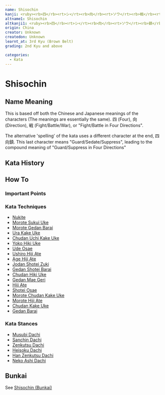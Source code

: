 ```yaml
---
name: Shisochin
kanji: <ruby><rb>四</rb><rt>シ</rt><rb>向</rb><rt>ソウ</rt><rb>戦</rb><rt>チン</rt></ruby>
altname1: Shisochin
altkanji1: <ruby><rb>四</rb><rt>シ</rt><rb>向</rb><rt>ソウ</rt><rb>鎮</rb><rt>チン</rt></ruby>
origin: China
creator: Unknown
createdon: Unknown
learnt_at: 3rd Kyu (Brown Belt)
grading: 2nd Kyu and above

categories:
  - Kata
---
```


# Shisochin

<Infobox />

## Name Meaning

This is based off both the Chinese and Japanese meanings of the characters (The meanings are essentially the same).
四 (Four), 向 (Direction), 戦 (Fight/Battle/War), or "Fight/Battle in Four Directions".

The alternative 'spelling' of the kata uses a different character at the end, 四向鎮. This last character means "Guard/Sedate/Suppress", leading to the compound meaning of "Guard/Suppress in Four Directions"

## Kata History

## How To

<Wiki-Video ytUrl="https://youtu.be/GyRyR3pd7FI" />

### Important Points

### Kata Techniques

- [Nukite](/)
- [Morote Sukui Uke](/)
- [Morote Gedan Barai](/)
- [Ura Kake Uke](/)
- [Chudan Uchi Kake Uke](/)
- [Yoko Hiki Uke](/)
- [Ude Osae](/)
- [Ushiro Hiji Ate](/)
- [Age Hiji Ate](/)
- [Jodan Shotei Zuki](/)
- [Gedan Shotei Barai](/)
- [Chudan Hiki Uke](/)
- [Gedan Mae Geri](/)
- [Hiji Ate](/)
- [Shotei Osae](/)
- [Morote Chudan Kake Uke](/)
- [Morote Hiji Ate](/)
- [Chudan Kake Uke](/)
- [Gedan Barai](/)

### Kata Stances

- [Musubi Dachi](/)
- [Sanchin Dachi](/)
- [Zenkutsu Dachi](/)
- [Heisoku Dachi](/)
- [Han Zenkutsu Dachi](/)
- [Neko Ashi Dachi](/)

<!-- ### Dan Grade Changes -->

## Bunkai

See [Shisochin (Bunkai)](/bunkai/shisochin.md)
